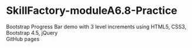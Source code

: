 # SkillFactory-moduleA6.8-Practice
Bootstrap Progress Bar demo with 3 level increments using HTML5, CSS3, Bootstrap 4.5, jQuery
</br>
GitHub pages
</br>
